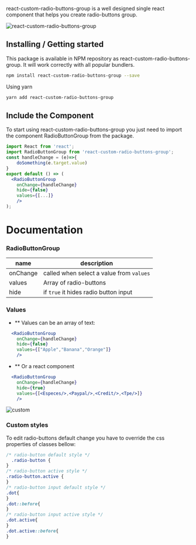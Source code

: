 react-custom-radio-buttons-group is a well designed single react component that helps you create radio-buttons group.

![react-custom-radio-buttons-group](https://user-images.githubusercontent.com/26367467/126909507-c9b89633-cec7-4b60-bbcd-764e5885f8c9.gif)

## Installing / Getting started

This package is available in NPM repository as react-custom-radio-buttons-group. It will work correctly with all popular bundlers.

```bash
npm install react-custom-radio-buttons-group --save
```

Using yarn

```bash
yarn add react-custom-radio-buttons-group
```

## Include the Component

To start using react-custom-radio-buttons-group you just need to import the component RadioButtonGroup from the package.

```jsx
import React from 'react';
import RadioButtonGroup from 'react-custom-radio-buttons-group';
const handleChange = (e)=>{
    doSomething(e.target.value)
}
export default () => (
  <RadioButtonGroup
    onChange={handleChange}
    hide={false}
    values={[...]}
    />
);
```
# Documentation

### RadioButtonGroup
| name     | description    |
|----------|----------------|
|onChange|called when select a value from `values` |
|values|Array of radio-buttons|
|hide|if `true` it hides radio button input |

### Values

- ** Values can be an array of text:
```jsx
  <RadioButtonGroup
    onChange={handleChange}
    hide={false}
    values={["Apple","Banana","Orange"]}
    />
```
- ** Or a react component
```jsx
  <RadioButtonGroup
    onChange={handleChange}
    hide={true}
    values={[<Especes/>,<Paypal/>,<Credit/>,<Tpe/>]}
    />
```
![custom](https://user-images.githubusercontent.com/26367467/126910114-a4e6f2dd-dd41-43ef-973d-e002991bf9d3.JPG)

### Custom styles

To edit radio-buttons default change you have to override the css properties of classes bellow:
```css
/* radio-button default style */
  .radio-button {
}
/* radio-button active style */
.radio-button.active {
}
/* radio-button input default style */
.dot{
}
.dot::before{
}
/* radio-button input active style */
.dot.active{
}
.dot.active::before{
}
```

